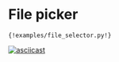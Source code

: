 # File picker

```
{!examples/file_selector.py!}
```

[![asciicast](https://asciinema.org/a/O2JhXWODMf1YAheHF1TLxwyrd.svg)](https://asciinema.org/a/O2JhXWODMf1YAheHF1TLxwyrd)
